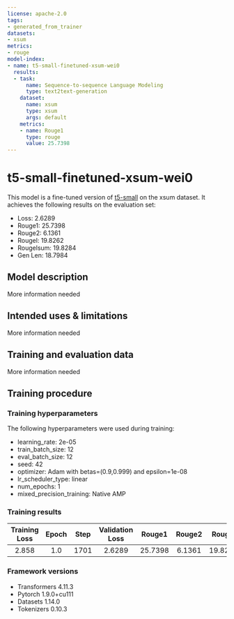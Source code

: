 ```yaml
---
license: apache-2.0
tags:
- generated_from_trainer
datasets:
- xsum
metrics:
- rouge
model-index:
- name: t5-small-finetuned-xsum-wei0
  results:
  - task:
      name: Sequence-to-sequence Language Modeling
      type: text2text-generation
    dataset:
      name: xsum
      type: xsum
      args: default
    metrics:
    - name: Rouge1
      type: rouge
      value: 25.7398
---
```


<!-- This model card has been generated automatically according to the information the Trainer had access to. You
should probably proofread and complete it, then remove this comment. -->

# t5-small-finetuned-xsum-wei0

This model is a fine-tuned version of [t5-small](https://huggingface.co/t5-small) on the xsum dataset.
It achieves the following results on the evaluation set:
- Loss: 2.6289
- Rouge1: 25.7398
- Rouge2: 6.1361
- Rougel: 19.8262
- Rougelsum: 19.8284
- Gen Len: 18.7984

## Model description

More information needed

## Intended uses & limitations

More information needed

## Training and evaluation data

More information needed

## Training procedure

### Training hyperparameters

The following hyperparameters were used during training:
- learning_rate: 2e-05
- train_batch_size: 12
- eval_batch_size: 12
- seed: 42
- optimizer: Adam with betas=(0.9,0.999) and epsilon=1e-08
- lr_scheduler_type: linear
- num_epochs: 1
- mixed_precision_training: Native AMP

### Training results

| Training Loss | Epoch | Step | Validation Loss | Rouge1  | Rouge2 | Rougel  | Rougelsum | Gen Len |
|:-------------:|:-----:|:----:|:---------------:|:-------:|:------:|:-------:|:---------:|:-------:|
| 2.858         | 1.0   | 1701 | 2.6289          | 25.7398 | 6.1361 | 19.8262 | 19.8284   | 18.7984 |


### Framework versions

- Transformers 4.11.3
- Pytorch 1.9.0+cu111
- Datasets 1.14.0
- Tokenizers 0.10.3
